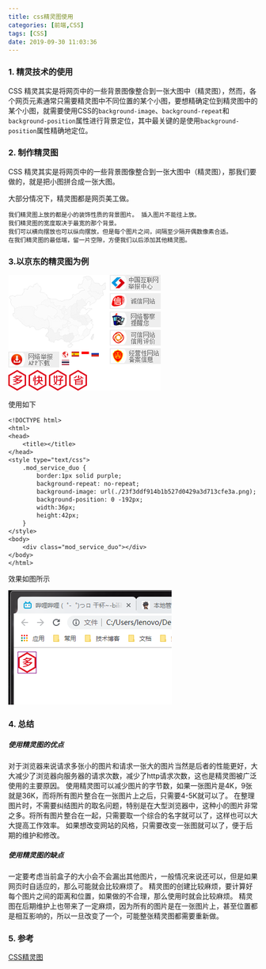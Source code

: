 ```yaml
---
title: css精灵图使用
categories: [前端,CSS]
tags: [CSS] 
date: 2019-09-30 11:03:36
---
```


### 1. 精灵技术的使用

CSS 精灵其实是将网页中的一些背景图像整合到一张大图中（精灵图），然而，各个网页元素通常只需要精灵图中不同位置的某个小图，要想精确定位到精灵图中的某个小图，就需要使用CSS的`background-image`、`background-repeat`和`background-position`属性进行背景定位，其中最关键的是使用`background-position`属性精确地定位。

### 2. 制作精灵图

CSS 精灵其实是将网页中的一些背景图像整合到一张大图中（精灵图），那我们要做的，就是把小图拼合成一张大图。

大部分情况下，精灵图都是网页美工做。

```
我们精灵图上放的都是小的装饰性质的背景图片。 插入图片不能往上放。
我们精灵图的宽度取决于最宽的那个背景。 
我们可以横向摆放也可以纵向摆放，但是每个图片之间，间隔至少隔开偶数像素合适。
在我们精灵图的最低端，留一片空隙，方便我们以后添加其他精灵图。
```
### 3.以京东的精灵图为例

![](https://raw.githubusercontent.com/qnyt1993/picture/master/img/2019/09/24/23f3ddf914b1b527d0429a3d713cfe3a.png)

使用如下


    <!DOCTYPE html>
    <html>
    <head>
        <title></title>
    </head>
    <style type="text/css">
        .mod_service_duo {
            border:1px solid purple;
            background-repeat: no-repeat;
            background-image: url(./23f3ddf914b1b527d0429a3d713cfe3a.png);
            background-position: 0 -192px;
            width:36px;
            height:42px;
        }
    </style>
    <body>
        <div class="mod_service_duo"></div>
    </body>
    </html>

效果如图所示

![](https://raw.githubusercontent.com/qnyt1993/picture/master/img/2019/09/24/QQ%E6%88%AA%E5%9B%BE20190930113039.png)

### 4. 总结

##### 使用精灵图的优点

对于浏览器来说请求多张小的图片和请求一张大的图片当然是后者的性能更好，大大减少了浏览器向服务器的请求次数，减少了http请求次数，这也是精灵图被广泛使用的主要原因。
使用精灵图可以减少图片的字节数，如果一张图片是4K，9张就是36K，而将所有图片整合在一张图片上之后，只需要4-5K就可以了。
在整理图片时，不需要纠结图片的取名问题，特别是在大型浏览器中，这种小的图片非常之多。将所有图片整合在一起，只需要取一个综合的名字就可以了，这样也可以大大提高工作效率。
如果想改变网站的风格，只需要改变一张图就可以了，便于后期的维护和修改。

##### 使用精灵图的缺点

一定要考虑当前盒子的大小会不会漏出其他图片，一般情况来说还可以，但是如果网页时自适应的，那么可能就会比较麻烦了。
精灵图的创建比较麻烦，要计算好每个图片之间的距离和位置，如果做的不合理，那么使用时就会比较麻烦。
精灵图在后期维护上也带来了一定麻烦，因为所有的图片是在一张图片上，甚至位置都是相互影响的，所以一旦改变了一个，可能整张精灵图都需要重新做。

### 5. 参考

[CSS精灵图](https://blog.csdn.net/W_mizi/article/details/83719653)